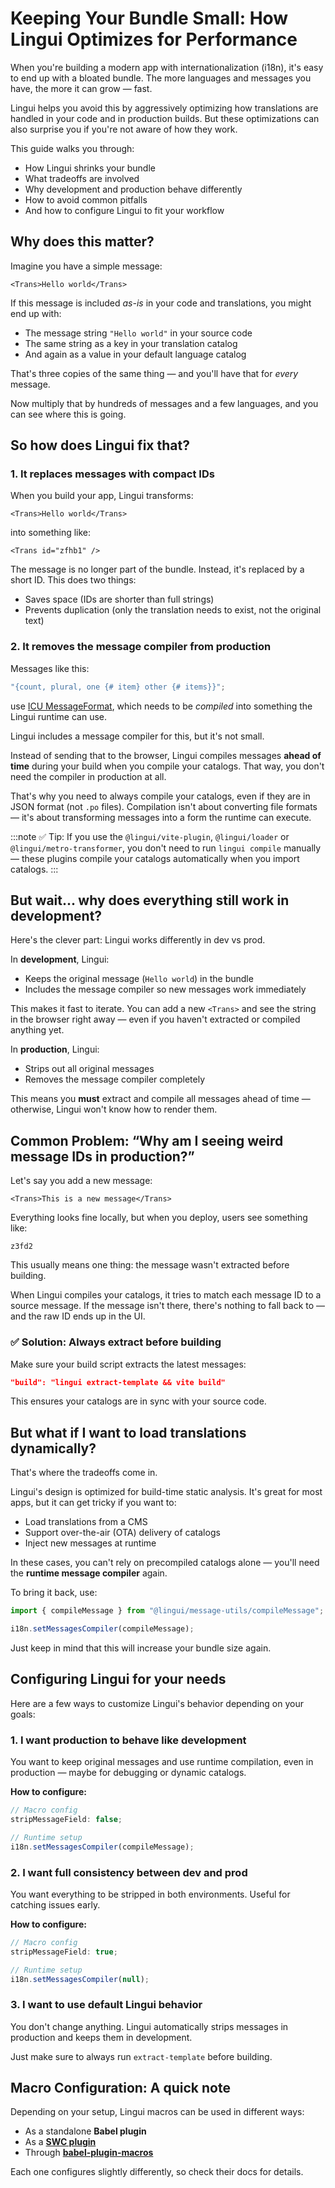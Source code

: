 # Keeping Your Bundle Small: How Lingui Optimizes for Performance

When you're building a modern app with internationalization (i18n), it's easy to end up with a bloated bundle. The more languages and messages you have, the more it can grow — fast.

Lingui helps you avoid this by aggressively optimizing how translations are handled in your code and in production builds. But these optimizations can also surprise you if you're not aware of how they work.

This guide walks you through:

- How Lingui shrinks your bundle
- What tradeoffs are involved
- Why development and production behave differently
- How to avoid common pitfalls
- And how to configure Lingui to fit your workflow

## Why does this matter?

Imagine you have a simple message:

```tsx
<Trans>Hello world</Trans>
```

If this message is included _as-is_ in your code and translations, you might end up with:

- The message string `"Hello world"` in your source code
- The same string as a key in your translation catalog
- And again as a value in your default language catalog

That's three copies of the same thing — and you'll have that for _every_ message.

Now multiply that by hundreds of messages and a few languages, and you can see where this is going.

## So how does Lingui fix that?

### 1. It replaces messages with compact IDs

When you build your app, Lingui transforms:

```tsx
<Trans>Hello world</Trans>
```

into something like:

```tsx
<Trans id="zfhb1" />
```

The message is no longer part of the bundle. Instead, it's replaced by a short ID. This does two things:

- Saves space (IDs are shorter than full strings)
- Prevents duplication (only the translation needs to exist, not the original text)

### 2. It removes the message compiler from production

Messages like this:

```js
"{count, plural, one {# item} other {# items}}";
```

use [ICU MessageFormat](https://formatjs.io/docs/core-concepts/icu-syntax), which needs to be _compiled_ into something the Lingui runtime can use.

Lingui includes a message compiler for this, but it's not small.

Instead of sending that to the browser, Lingui compiles messages **ahead of time** during your build when you compile your catalogs. That way, you don't need the compiler in production at all.

That's why you need to always compile your catalogs, even if they are in JSON format (not `.po` files). Compilation isn't about converting file formats — it's about transforming messages into a form the runtime can execute.

:::note
✅ Tip: If you use the `@lingui/vite-plugin`, `@lingui/loader` or `@lingui/metro-transformer`, you don't need to run `lingui compile` manually — these plugins compile your catalogs automatically when you import catalogs.
:::

## But wait... why does everything still work in development?

Here's the clever part: Lingui works differently in dev vs prod.

In **development**, Lingui:

- Keeps the original message (`Hello world`) in the bundle
- Includes the message compiler so new messages work immediately

This makes it fast to iterate. You can add a new `<Trans>` and see the string in the browser right away — even if you haven't extracted or compiled anything yet.

In **production**, Lingui:

- Strips out all original messages
- Removes the message compiler completely

This means you **must** extract and compile all messages ahead of time — otherwise, Lingui won't know how to render them.

## Common Problem: “Why am I seeing weird message IDs in production?”

Let's say you add a new message:

```tsx
<Trans>This is a new message</Trans>
```

Everything looks fine locally, but when you deploy, users see something like:

```text
z3fd2
```

This usually means one thing: the message wasn't extracted before building.

When Lingui compiles your catalogs, it tries to match each message ID to a source message. If the message isn't there, there's nothing to fall back to — and the raw ID ends up in the UI.

### ✅ Solution: Always extract before building

Make sure your build script extracts the latest messages:

```json
"build": "lingui extract-template && vite build"
```

This ensures your catalogs are in sync with your source code.

## But what if I want to load translations dynamically?

That's where the tradeoffs come in.

Lingui's design is optimized for build-time static analysis. It's great for most apps, but it can get tricky if you want to:

- Load translations from a CMS
- Support over-the-air (OTA) delivery of catalogs
- Inject new messages at runtime

In these cases, you can't rely on precompiled catalogs alone — you'll need the **runtime message compiler** again.

To bring it back, use:

```ts
import { compileMessage } from "@lingui/message-utils/compileMessage";

i18n.setMessagesCompiler(compileMessage);
```

Just keep in mind that this will increase your bundle size again.

## Configuring Lingui for your needs

Here are a few ways to customize Lingui's behavior depending on your goals:

### 1. I want production to behave like development

You want to keep original messages and use runtime compilation, even in production — maybe for debugging or dynamic catalogs.

**How to configure:**

```ts
// Macro config
stripMessageField: false;

// Runtime setup
i18n.setMessagesCompiler(compileMessage);
```

### 2. I want full consistency between dev and prod

You want everything to be stripped in both environments. Useful for catching issues early.

**How to configure:**

```ts
// Macro config
stripMessageField: true;

// Runtime setup
i18n.setMessagesCompiler(null);
```

### 3. I want to use default Lingui behavior

You don't change anything. Lingui automatically strips messages in production and keeps them in development.

Just make sure to always run `extract-template` before building.

## Macro Configuration: A quick note

Depending on your setup, Lingui macros can be used in different ways:

- As a standalone **Babel plugin**
- As a [**SWC plugin**](https://github.com/lingui/swc-plugin)
- Through [**babel-plugin-macros**](https://github.com/kentcdodds/babel-plugin-macros/blob/main/other/docs/user.md#config)

Each one configures slightly differently, so check their docs for details.
